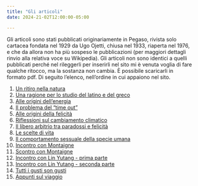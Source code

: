 ```yaml
---
title: "Gli articoli"
date: 2024-21-02T12:00:00-05:00

---
```

Gli articoli sono stati pubblicati originariamente in Pegaso, rivista solo cartacea fondata nel 1929 da Ugo Ojetti, chiusa nel 1933, riaperta nel 1976, e che da allora non ha più sospeso le pubblicazioni (per maggiori dettagli rinvio alla relativa voce su Wikipedia).
Gli articoli non sono identici a quelli pubblicati perché nel rileggerli per inserirli nel sito mi è venuta voglia di fare qualche ritocco, ma la sostanza non cambia. È possibile scaricarli in formato pdf.
Di seguito l’elenco, nell’ordine in cui appaiono nel sito.


1) [Un ritiro nella natura](/articles/un-ritiro-nella-natura/)
2) [Una ragione per lo studio del latino e del greco](/articles/una-ragione-per-lo-studio-del-latino-e-del-greco/)
3) [Alle origini dell’energia](/articles/alle-origini-dell-energia/)
4) [Il problema del “time out”](/articles/il-problema-del-time-out/)
5) [Alle origini della felicità](/articles/alle-origini-della-felicita)
6) [Riflessioni sul cambiamento climatico](/articles/riflessioni-sul-cambiamento-climatico/)
7) [Il libero arbitrio tra paradossi e felicità](/articles/il-libero-arbitrio-tra-paradossi-e-felicita/)
8) [Le scelte di vita](/articles/le-scelte-di-vita/)
9) [Il comportamento sessuale della specie umana](/articles/il-comportamento-sessuale-della-specie-umana/)
10) [Incontro con Montaigne](/articles/incontro-con-montaigne/)
11) [Scontro con Montaigne](/articles/scontro-con-montaigne/)
12) [Incontro con Lin Yutang - prima parte](/articles/incontro-con-lin-yutang-prima-parte/)
13) [Incontro con Lin Yutang - seconda parte](/articles/incontro-con-lin-yutang-seconda-parte/)
14) [Tutti i gusti son gusti ](/articles/tutti-i-gusti-son-gusti/)
15) [Appunti sul viaggio ](/articles/appunti-sul-viaggio/)

